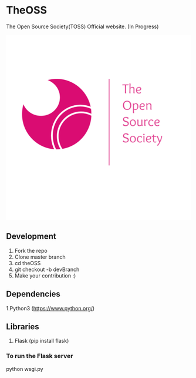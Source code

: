 # TheOSS
The Open Source Society(TOSS) Official website. (In Progress)

![](extra/toss.png)
## Development


1. Fork the repo
2. Clone master branch
3. cd theOSS
4. git checkout -b devBranch
5. Make your contribution :)


## Dependencies 
1.Python3 (https://www.python.org/)

## Libraries

1. Flask (pip install flask)

### To run the Flask server

python wsgi.py
